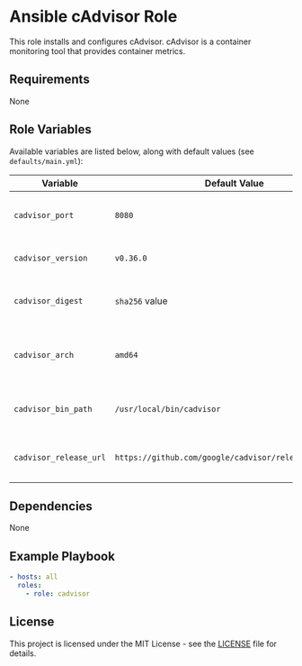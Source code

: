 # Ansible cAdvisor Role

This role installs and configures cAdvisor. cAdvisor is a container monitoring tool that provides container metrics.

## Requirements

None

## Role Variables

Available variables are listed below, along with default values (see `defaults/main.yml`):

| Variable               | Default Value                                          | Description                            |
| ---------------------- | ------------------------------------------------------ | -------------------------------------- |
| `cadvisor_port`        | `8080`                                                 | The port on which cAdvisor will listen |
| `cadvisor_version`     | `v0.36.0`                                              | The version of cAdvisor to install     |
| `cadvisor_digest`      | `sha256` value                                         | The digest of the cAdvisor image       |
| `cadvisor_arch`        | `amd64`                                                | The architecture of the cAdvisor image |
| `cadvisor_bin_path`    | `/usr/local/bin/cadvisor`                              | The path to the cAdvisor binary        |
| `cadvisor_release_url` | `https://github.com/google/cadvisor/releases/download` | The URL to download cAdvisor from      |

## Dependencies

None

## Example Playbook

```yaml
- hosts: all
  roles:
    - role: cadvisor
```

## License

This project is licensed under the MIT License - see the [LICENSE](LICENSE) file for details.
